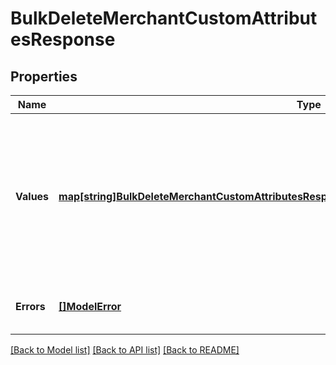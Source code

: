 # BulkDeleteMerchantCustomAttributesResponse

## Properties
Name | Type | Description | Notes
------------ | ------------- | ------------- | -------------
**Values** | [**map[string]BulkDeleteMerchantCustomAttributesResponseMerchantCustomAttributeDeleteResponse**](BulkDeleteMerchantCustomAttributesResponseMerchantCustomAttributeDeleteResponse.md) | A map of responses that correspond to individual delete requests. Each response has the same key as the corresponding request. | [default to null]
**Errors** | [**[]ModelError**](Error.md) | Any errors that occurred during the request. | [optional] [default to null]

[[Back to Model list]](../README.md#documentation-for-models) [[Back to API list]](../README.md#documentation-for-api-endpoints) [[Back to README]](../README.md)

